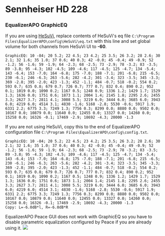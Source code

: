 # Sennheiser HD 228
### EqualizerAPO GraphicEQ
If you are using [HeSuVi](https://sourceforge.net/projects/hesuvi/), replace contents of HeSuVi's eq file `C:\Program Files\EqualizerAPO\config\HeSuVi\eq.txt` with this line and set global volume for both channels from HeSuVi UI to **-60**.
```
GraphicEQ: 10 -84; 20 5.2; 22 4.5; 23 4.2; 25 3.5; 26 3.2; 28 2.6; 30 2.1; 32 1.6; 35 1.0; 37 0.6; 40 0.3; 42 -0.0; 45 -0.4; 49 -0.9; 52 -1.2; 56 -1.6; 59 -1.9; 64 -2.3; 68 -2.5; 73 -2.9; 78 -3.2; 83 -3.5; 89 -3.8; 95 -4.3; 102 -4.5; 109 -4.6; 117 -4.5; 125 -4.7; 134 -5.4; 143 -6.4; 153 -7.0; 164 -6.8; 175 -7.0; 188 -7.1; 201 -6.8; 215 -6.5; 230 -6.1; 246 -6.3; 263 -5.6; 282 -4.2; 301 -3.4; 323 -3.5; 345 -3.3; 369 -2.8; 395 -2.0; 423 -1.3; 452 -1.1; 484 -0.7; 518 -0.2; 554 0.2; 593 0.7; 635 0.8; 679 0.7; 726 0.7; 777 0.7; 832 0.4; 890 0.2; 952 0.1; 1019 0.0; 1090 0.2; 1167 0.5; 1248 0.9; 1336 1.2; 1429 1.7; 1529 1.3; 1636 0.0; 1751 0.6; 1873 1.1; 2004 1.4; 2145 1.8; 2295 2.6; 2455 3.3; 2627 3.7; 2811 4.1; 3008 5.5; 3219 6.0; 3444 6.0; 3685 6.0; 3943 6.0; 4219 6.0; 4514 3.1; 4830 -1.6; 5168 -2.8; 5530 -0.6; 5917 1.9; 6331 2.2; 6775 3.3; 7249 1.3; 7756 0.3; 8299 0.0; 8880 0.0; 9502 0.0; 10167 0.0; 10879 0.0; 11640 0.0; 12455 0.0; 13327 0.0; 14260 0.0; 15258 0.0; 16326 -0.1; 17469 -2.9; 18692 -4.3; 20000 -1.3
```
If you are not using HeSuVi, copy this to the end of EqualizerAPO configuration file `C:\Program Files\EqualizerAPO\config\config.txt`.
```
GraphicEQ: 10 -84; 20 5.2; 22 4.5; 23 4.2; 25 3.5; 26 3.2; 28 2.6; 30 2.1; 32 1.6; 35 1.0; 37 0.6; 40 0.3; 42 -0.0; 45 -0.4; 49 -0.9; 52 -1.2; 56 -1.6; 59 -1.9; 64 -2.3; 68 -2.5; 73 -2.9; 78 -3.2; 83 -3.5; 89 -3.8; 95 -4.3; 102 -4.5; 109 -4.6; 117 -4.5; 125 -4.7; 134 -5.4; 143 -6.4; 153 -7.0; 164 -6.8; 175 -7.0; 188 -7.1; 201 -6.8; 215 -6.5; 230 -6.1; 246 -6.3; 263 -5.6; 282 -4.2; 301 -3.4; 323 -3.5; 345 -3.3; 369 -2.8; 395 -2.0; 423 -1.3; 452 -1.1; 484 -0.7; 518 -0.2; 554 0.2; 593 0.7; 635 0.8; 679 0.7; 726 0.7; 777 0.7; 832 0.4; 890 0.2; 952 0.1; 1019 0.0; 1090 0.2; 1167 0.5; 1248 0.9; 1336 1.2; 1429 1.7; 1529 1.3; 1636 0.0; 1751 0.6; 1873 1.1; 2004 1.4; 2145 1.8; 2295 2.6; 2455 3.3; 2627 3.7; 2811 4.1; 3008 5.5; 3219 6.0; 3444 6.0; 3685 6.0; 3943 6.0; 4219 6.0; 4514 3.1; 4830 -1.6; 5168 -2.8; 5530 -0.6; 5917 1.9; 6331 2.2; 6775 3.3; 7249 1.3; 7756 0.3; 8299 0.0; 8880 0.0; 9502 0.0; 10167 0.0; 10879 0.0; 11640 0.0; 12455 0.0; 13327 0.0; 14260 0.0; 15258 0.0; 16326 -0.1; 17469 -2.9; 18692 -4.3; 20000 -1.3
Copy: L=-6.0dB*l, R=-6.0dB*R
```
EqualizerAPO Peace GUI does not work with GraphicEQ so you have to disable parametric equalization configured by Peace if you are already using it.
![](https://raw.githubusercontent.com/jaakkopasanen/AutoEq/master/results/SBAF-Serious/innerfidelity/onear/Sennheiser%20HD%20228/Sennheiser%20HD%20228.png)
